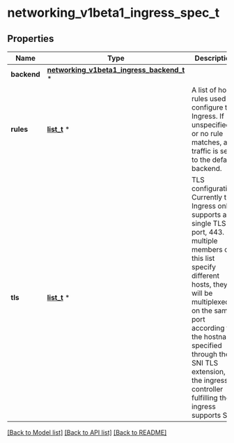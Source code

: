 # networking_v1beta1_ingress_spec_t

## Properties
Name | Type | Description | Notes
------------ | ------------- | ------------- | -------------
**backend** | [**networking_v1beta1_ingress_backend_t**](networking_v1beta1_ingress_backend.md) \* |  | [optional] 
**rules** | [**list_t**](networking_v1beta1_ingress_rule.md) \* | A list of host rules used to configure the Ingress. If unspecified, or no rule matches, all traffic is sent to the default backend. | [optional] 
**tls** | [**list_t**](networking_v1beta1_ingress_tls.md) \* | TLS configuration. Currently the Ingress only supports a single TLS port, 443. If multiple members of this list specify different hosts, they will be multiplexed on the same port according to the hostname specified through the SNI TLS extension, if the ingress controller fulfilling the ingress supports SNI. | [optional] 

[[Back to Model list]](../README.md#documentation-for-models) [[Back to API list]](../README.md#documentation-for-api-endpoints) [[Back to README]](../README.md)


